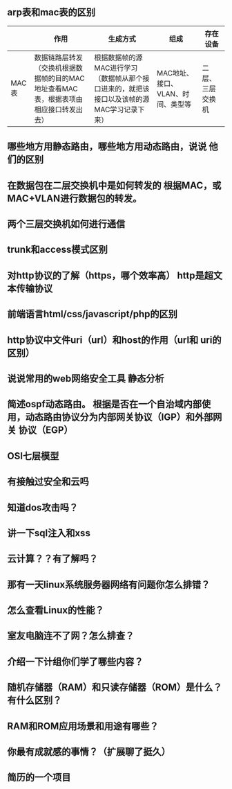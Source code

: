## arp表和mac表的区别
|      | 作用 | 生成方式 | 组成 |存在设备|
| ---- | ----- | ----- | ----- | ----- |
|MAC表 | 数据链路层转发（交换机根据数据帧的目的MAC地址查看MAC表，根据表项由相应接口转发出去）|根据数据帧的源MAC进行学习（数据帧从那个接口进来的，就把该接口以及该帧的源MAC学习记录下来）|MAC地址、接口、VLAN、时间、类型等|二层、三层交换机

## 哪些地方用静态路由，哪些地方用动态路由，说说 他们的区别


## 在数据包在二层交换机中是如何转发的 根据MAC，或MAC+VLAN进行数据包的转发。

## 两个三层交换机如何进行通信

## trunk和access模式区别

## 对http协议的了解（https，哪个效率高） http是超文本传输协议

## 前端语言html/css/javascript/php的区别

## http协议中文件uri（url）和host的作用（url和 uri的区别）

## 说说常用的web网络安全工具 静态分析


## 简述ospf动态路由。 根据是否在一个自治域内部使用，动态路由协议分为内部网关协议（IGP）和外部网关 协议（EGP）

## OSI七层模型


## 有接触过安全和云吗



## 知道dos攻击吗？


## 讲一下sql注入和xss



## 云计算？？有了解吗？


## 那有一天linux系统服务器网络有问题你怎么排错？


## 怎么查看Linux的性能？


## 室友电脑连不了网？怎么排查？


## 介绍一下计组你们学了哪些内容？



## 随机存储器（RAM）和只读存储器（ROM）是什么？有什么区别？


## RAM和ROM应用场景和用途有哪些？



## 你最有成就感的事情？（扩展聊了挺久）

## 简历的一个项目